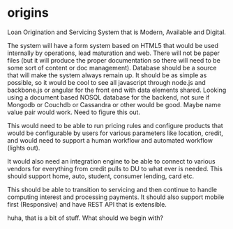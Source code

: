 origins
=======

Loan Origination and Servicing System that is Modern, Available and Digital.

The system will have a form system based on HTML5 that would be used internally by operations, lead maturation and web. There will not be paper files (but it will produce the proper documentation so there will need to be some sort of content or doc management).
Database should be a source that will make the system always remain up. It should be as simple as possible, so it would be cool to see all javascript through node.js and backbone.js or angular for the front end with data elements shared. Looking using a document based NOSQL database for the backend, not sure if Mongodb or Couchdb or Cassandra or other would be good. Maybe name value pair would work. Need to figure this out. 

This would need to be able to run pricing rules and configure products that would be configurable by users for various parameters like location, credit, and would need to support a human workflow and automated workflow (lights out).

It would also need an integration engine to be able to connect to various vendors for everything from credit pulls to DU to what ever is needed. This should support home, auto, student, consumer lending, card etc.

This should be able to transition to servicing and then continue to handle computing interest and processing payments. It should also support mobile first (Responsive) and have REST API that is extensible.

huha, that is a bit of stuff. What should we begin with?
